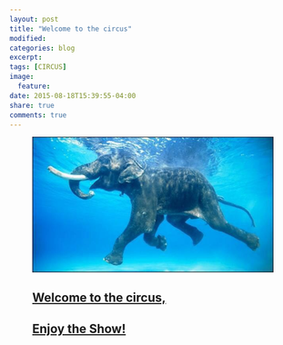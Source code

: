 ```yaml
---
layout: post
title: "Welcome to the circus"
modified:
categories: blog
excerpt:
tags: [CIRCUS]
image:
  feature:
date: 2015-08-18T15:39:55-04:00
share: true
comments: true
---
```



<figure>
	<a href="/images/20150818-elephant.jpg">
	<img src="/images/20150818-elephant.jpg" alt="image">
	</a?
</figure>

## Welcome to the circus,

##                       Enjoy the Show!
